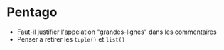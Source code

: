  # Pentago
 
 - Faut-il justifier l'appelation "grandes-lignes" dans les commentaires
 - Penser a retirer les `tuple()` et `list()`
